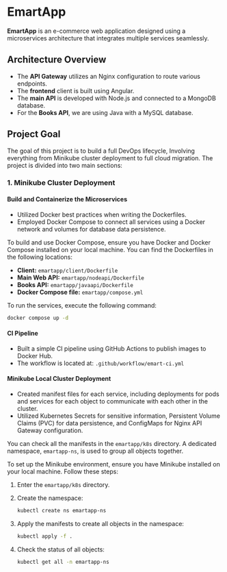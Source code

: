 # EmartApp

**EmartApp** is an e-commerce web application designed using a microservices architecture that integrates multiple services seamlessly. 

## Architecture Overview

- The **API Gateway** utilizes an Nginx configuration to route various endpoints.
- The **frontend** client is built using Angular.
- The **main API** is developed with Node.js and connected to a MongoDB database.
- For the **Books API**, we are using Java with a MySQL database.

## Project Goal

The goal of this project is to build a full DevOps lifecycle, Involving everything from Minikube cluster deployment to full cloud migration. The project is divided into two main sections:

### 1. Minikube Cluster Deployment

#### Build and Containerize the Microservices

- Utilized Docker best practices when writing the Dockerfiles.
- Employed Docker Compose to connect all services using a Docker network and volumes for database data persistence.

To build and use Docker Compose, ensure you have Docker and Docker Compose installed on your local machine. You can find the Dockerfiles in the following locations:

- **Client:** `emartapp/client/Dockerfile`
- **Main Web API:** `emartapp/nodeapi/Dockerfile`
- **Books API:** `emartapp/javaapi/Dockerfile`
- **Docker Compose file:** `emartapp/compose.yml`

To run the services, execute the following command:

```bash
docker compose up -d
```

#### CI Pipeline

- Built a simple CI pipeline using GitHub Actions to publish images to Docker Hub.
- The workflow is located at: `.github/workflow/emart-ci.yml`

#### Minikube Local Cluster Deployment

- Created manifest files for each service, including deployments for pods and services for each object to communicate with each other in the cluster.
- Utilized Kubernetes Secrets for sensitive information, Persistent Volume Claims (PVC) for data persistence, and ConfigMaps for Nginx API Gateway configuration.

You can check all the manifests in the `emartapp/k8s` directory. A dedicated namespace, `emartapp-ns`, is used to group all objects together. 

To set up the Minikube environment, ensure you have Minikube installed on your local machine. Follow these steps:

1. Enter the `emartapp/k8s` directory.
2. Create the namespace:

   ```bash
   kubectl create ns emartapp-ns
   ```

3. Apply the manifests to create all objects in the namespace:

   ```bash
   kubectl apply -f .
   ```

4. Check the status of all objects:

   ```bash
   kubectl get all -n emartapp-ns
   ```